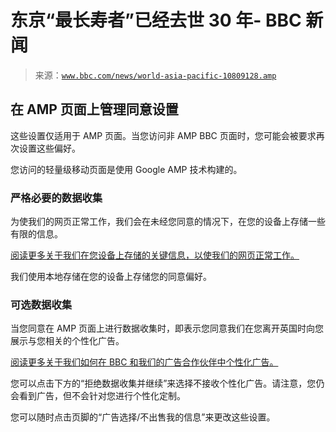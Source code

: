 <!--yml

category: 未分类

日期：2024 年 05 月 27 日 14:42:08

-->

# 东京“最长寿者”已经去世 30 年- BBC 新闻

> 来源：[`www.bbc.com/news/world-asia-pacific-10809128.amp`](https://www.bbc.com/news/world-asia-pacific-10809128.amp)

## 在 AMP 页面上管理同意设置

这些设置仅适用于 AMP 页面。当您访问非 AMP BBC 页面时，您可能会被要求再次设置这些偏好。

您访问的轻量级移动页面是使用 Google AMP 技术构建的。

### 严格必要的数据收集

为使我们的网页正常工作，我们会在未经您同意的情况下，在您的设备上存储一些有限的信息。

[阅读更多关于我们在您设备上存储的关键信息，以使我们的网页正常工作。](https://www.bbc.co.uk/usingthebbc/strictly-necessary-cookies/)

我们使用本地存储在您的设备上存储您的同意偏好。

### 可选数据收集

当您同意在 AMP 页面上进行数据收集时，即表示您同意我们在您离开英国时向您展示与您相关的个性化广告。

[阅读更多关于我们如何在 BBC 和我们的广告合作伙伴中个性化广告。](https://www.bbc.com/usingthebbc/cookies/how-does-the-bbc-use-cookies-for-advertising/)

您可以点击下方的“拒绝数据收集并继续”来选择不接收个性化广告。请注意，您仍会看到广告，但不会针对您进行个性化定制。

您可以随时点击页脚的“广告选择/不出售我的信息”来更改这些设置。

